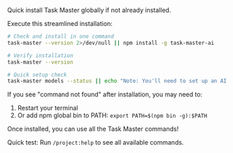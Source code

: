 Quick install Task Master globally if not already installed.

Execute this streamlined installation:

```bash
# Check and install in one command
task-master --version 2>/dev/null || npm install -g task-master-ai

# Verify installation
task-master --version

# Quick setup check
task-master models --status || echo "Note: You'll need to set up an AI provider API key"
```

If you see "command not found" after installation, you may need to:
1. Restart your terminal
2. Or add npm global bin to PATH: `export PATH=$(npm bin -g):$PATH`

Once installed, you can use all the Task Master commands!

Quick test: Run `/project:help` to see all available commands.
